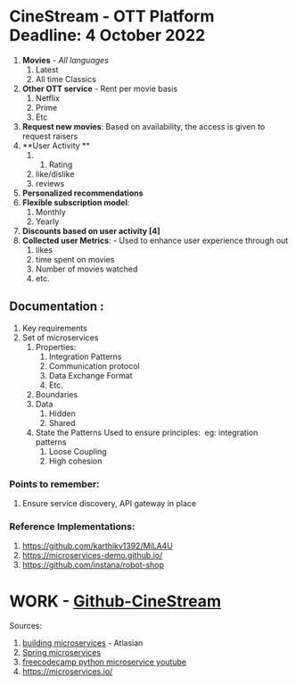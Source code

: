 # CineStream - OTT Platform Deadline: 4 October 2022

1.  **Movies** \- *All languages*
    1.  Latest
    2.  All time Classics
2.  **Other OTT service** \- Rent per movie basis
    1.  Netflix
    2.  Prime 
    3.  Etc
3.  **Request new movies**: Based on availability, the access is given to request raisers
4.  \*\*User Activity \*\*
    1.  1.  Rating
    2.  like/dislike
    3.  reviews
5.  **Personalized recommendations**
6.  **Flexible subscription model**:
    1.  Monthly
    2.  Yearly
7.  **Discounts based on user activity \[**4**\]**
8.  **Collected user Metrics**: \- Used to enhance user experience through out
    1.  likes
    2.  time spent on movies
    3.  Number of movies watched
    4.  etc.

## Documentation :

1.  Key requirements
2.  Set of microservices
    1.  Properties:
        1.  Integration Patterns
        2.  Communication protocol
        3.  Data Exchange Format
        4.  Etc.
    2.  Boundaries
    3.  Data
        1.  Hidden
        2.  Shared
    4.  State the Patterns Used to ensure principles:  eg: integration patterns
        1.  Loose Coupling
        2.  High cohesion

### Points to remember:

1.  Ensure service discovery, API gateway in place

### Reference Implementations:

1.  https://github.com/karthikv1392/MiLA4U
2.  https://microservices-demo.github.io/
3.  https://github.com/instana/robot-shop

# WORK - [Github-CineStream](https://github.com/dhiraj-v/CineStream/tree/main)

Sources:

1.  [building microservices](https://www.atlassian.com/microservices/microservices-architecture/building-microservices) \- Atlasian
2.  [Spring microservices](https://spring.io/microservices)
3.  [freecodecamp python microservice youtube](https://www.youtube.com/watch?v=0iB5IPoTDts)
4.  https://microservices.io/